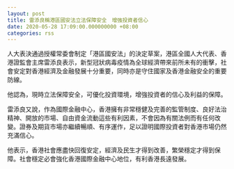 ```yaml
---
layout: post
title: 雷添良稱港區國安法立法保障安全　增強投資者信心
date: 2020-05-28 17:09:00.000000000 +08:00
categories: rss
---
```


人大表決通過授權常委會制定「港區國安法」的決定草案，港區全國人大代表、香港證監會主席雷添良表示，新型冠狀病毒疫情為全球經濟帶來前所未有的衝擊，社會安定對香港經濟及金融發展十分重要，同時亦是守住國家及香港金融安全的重要防線。

他認為，現時立法保障安全，可優化投資環境，增強投資者的信心及利益的保障。

雷添良又說，作為國際金融中心，香港擁有非常穩健及完善的監管制度、良好法治精神、開放的市場、自由資金流動這些有利因素，不會因為有關法例而有任何改變。證券及期貨市場亦繼續暢順、有序運作，足以證明國際投資者對香港市場仍然充滿信心。

他表示，香港社會應盡快回復安定，經濟及民生才得到改善，繁榮穩定才得到保障。社會穩定必會強化香港國際金融中心地位，有利香港長遠發展。
